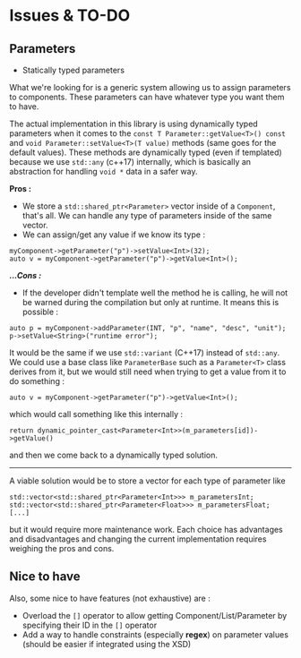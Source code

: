 # Issues & TO-DO

## Parameters

* Statically typed parameters

What we're looking for is a generic system allowing us to assign parameters to components. These parameters can have whatever type you want them to have.

The actual implementation in this library is using dynamically typed parameters when it comes to the `const T Parameter::getValue<T>() const` and `void Parameter::setValue<T>(T value)` methods (same goes for the default values). These methods are dynamically typed (even if templated) because we use `std::any` (c++17) internally, which is basically an abstraction for handling `void *` data in a safer way.

**Pros :**

* We store a `std::shared_ptr<Parameter>` vector inside of a `Component`, that's all. We can handle any type of parameters inside of the same vector.
* We can assign/get any value if we know its type :

```
myComponent->getParameter("p")->setValue<Int>(32);
auto v = myComponent->getParameter("p")->getValue<Int>();
```

***...Cons :***

* If the developer didn't template well the method he is calling, he will not be warned during the compilation but only at runtime. It means this is possible :

```
auto p = myComponent->addParameter(INT, "p", "name", "desc", "unit");
p->setValue<String>("runtime error");
```

It would be the same if we use `std::variant` (C++17) instead of `std::any`. We could use a base class like `ParameterBase` such as a  `Parameter<T>` class derives from it, but we would still need when trying to get a value from it to do something :
```
auto v = myComponent->getParameter("p")->getValue<Int>();
```
which would call something like this internally :
```
return dynamic_pointer_cast<Parameter<Int>>(m_parameters[id])->getValue()
```
and then we come back to a dynamically typed solution.

-------

A viable solution would be to store a vector for each type of parameter like
```
std::vector<std::shared_ptr<Parameter<Int>>> m_parametersInt;
std::vector<std::shared_ptr<Parameter<Float>>> m_parametersFloat;
[...]
```
but it would require more maintenance work. Each choice has advantages and disadvantages and changing the current implementation requires weighing the pros and cons.

## Nice to have

Also, some nice to have features (not exhaustive) are :

* Overload the `[]` operator to allow getting Component/List/Parameter by specifying their ID in the `[]` operator
* Add a way to handle constraints (especially **regex**) on parameter values (should be easier if integrated using the XSD)